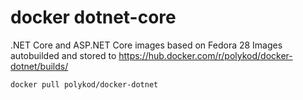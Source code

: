 # docker dotnet-core

.NET Core and ASP.NET Core images based on Fedora 28
Images autobuilded and stored to https://hub.docker.com/r/polykod/docker-dotnet/builds/

```docker pull polykod/docker-dotnet```

